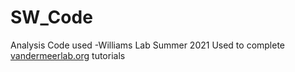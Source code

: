 # SW_Code
Analysis Code used -Williams Lab Summer 2021
Used to complete [vandermeerlab.org](https://rcweb.dartmouth.edu/~mvdm/wiki/doku.php?id=analysis:nsb2016:week9) tutorials 

